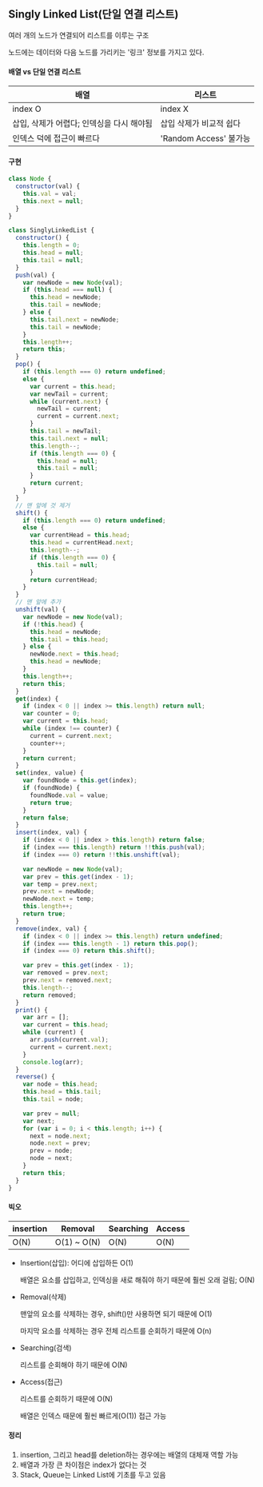 ## Singly Linked List(단일 연결 리스트)



여러 개의 노드가 연결되어 리스트를 이루는 구조

노드에는 데이터와 다음 노드를 가리키는 '링크' 정보를 가지고 있다.



#### 배열 vs 단일 연결 리스트

| 배열                                      | 리스트                  |
| ----------------------------------------- | ----------------------- |
| index   O                                 | index X                 |
| 삽입, 삭제가 어렵다; 인덱싱을 다시 해야됨 | 삽입 삭제가 비교적 쉽다 |
| 인덱스 덕에 접근이 빠르다                 | 'Random Access' 불가능  |



#### 구현

```javascript
class Node {
  constructor(val) {
    this.val = val;
    this.next = null;
  }
}

class SinglyLinkedList {
  constructor() {
    this.length = 0;
    this.head = null;
    this.tail = null;
  }
  push(val) {
    var newNode = new Node(val);
    if (this.head === null) {
      this.head = newNode;
      this.tail = newNode;
    } else {
      this.tail.next = newNode;
      this.tail = newNode;
    }
    this.length++;
    return this;
  }
  pop() {
    if (this.length === 0) return undefined;
    else {
      var current = this.head;
      var newTail = current;
      while (current.next) {
        newTail = current;
        current = current.next;
      }
      this.tail = newTail;
      this.tail.next = null;
      this.length--;
      if (this.length === 0) {
        this.head = null;
        this.tail = null;
      }
      return current;
    }
  }
  // 맨 앞에 것 제거
  shift() {
    if (this.length === 0) return undefined;
    else {
      var currentHead = this.head;
      this.head = currentHead.next;
      this.length--;
      if (this.length === 0) {
        this.tail = null;
      }
      return currentHead;
    }
  }
  // 맨 앞에 추가
  unshift(val) {
    var newNode = new Node(val);
    if (!this.head) {
      this.head = newNode;
      this.tail = this.head;
    } else {
      newNode.next = this.head;
      this.head = newNode;
    }
    this.length++;
    return this;
  }
  get(index) {
    if (index < 0 || index >= this.length) return null;
    var counter = 0;
    var current = this.head;
    while (index !== counter) {
      current = current.next;
      counter++;
    }
    return current;
  }
  set(index, value) {
    var foundNode = this.get(index);
    if (foundNode) {
      foundNode.val = value;
      return true;
    }
    return false;
  }
  insert(index, val) {
    if (index < 0 || index > this.length) return false;
    if (index === this.length) return !!this.push(val);
    if (index === 0) return !!this.unshift(val);

    var newNode = new Node(val);
    var prev = this.get(index - 1);
    var temp = prev.next;
    prev.next = newNode;
    newNode.next = temp;
    this.length++;
    return true;
  }
  remove(index, val) {
    if (index < 0 || index >= this.length) return undefined;
    if (index === this.length - 1) return this.pop();
    if (index === 0) return this.shift();

    var prev = this.get(index - 1);
    var removed = prev.next;
    prev.next = removed.next;
    this.length--;
    return removed;
  }
  print() {
    var arr = [];
    var current = this.head;
    while (current) {
      arr.push(current.val);
      current = current.next;
    }
    console.log(arr);
  }
  reverse() {
    var node = this.head;
    this.head = this.tail;
    this.tail = node;

    var prev = null;
    var next;
    for (var i = 0; i < this.length; i++) {
      next = node.next;
      node.next = prev;
      prev = node;
      node = next;
    }
    return this;
  }
}
```



#### 빅오

| insertion | Removal     | Searching | Access |
| --------- | ----------- | --------- | ------ |
| O(N)      | O(1) ~ O(N) | O(N)      | O(N)   |

* Insertion(삽입): 어디에 삽입하든 O(1)

  배열은 요소를 삽입하고, 인덱싱을 새로 해줘야 하기 때문에 훨씬 오래 걸림; O(N)

* Removal(삭제)

  맨앞의 요소를 삭제하는 경우, shift()만 사용하면 되기 때문에 O(1)

  마지막 요소를 삭제하는 경우 전체 리스트를 순회하기 때문에 O(n)

* Searching(검색)

  리스트를 순회해야 하기 때문에 O(N)

* Access(접근)

  리스트를 순회하기 때문에 O(N)

  배열은 인덱스 때문에 훨씬 빠르게(O(1)) 접근 가능



#### 정리

1. insertion, 그리고 head를 deletion하는 경우에는 배열의 대체재 역할 가능
2. 배열과 가장 큰 차이점은 index가 없다는 것
3. Stack, Queue는 Linked List에 기초를 두고 있음